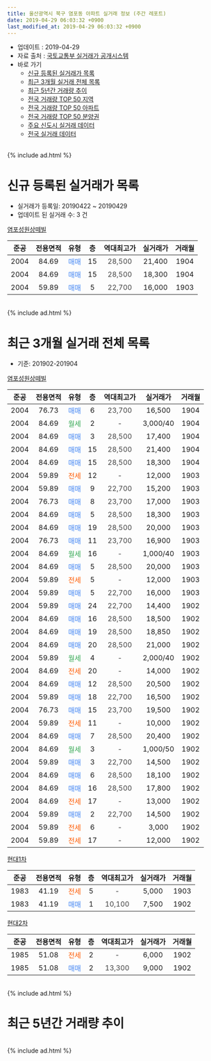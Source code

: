 ```yaml
---
title: 울산광역시 북구 염포동 아파트 실거래 정보 (주간 레포트)
date: 2019-04-29 06:03:32 +0900
last_modified_at: 2019-04-29 06:03:32 +0900
---
```


* 업데이트 : 2019-04-29
* 자료 출처 : [국토교통부 실거래가 공개시스템](http://rt.molit.go.kr)
* 바로 가기
    * [신규 등록된 실거래가 목록](#신규-등록된-실거래가-목록)
    * [최근 3개월 실거래 전체 목록](#최근-3개월-실거래-전체-목록)
    * [최근 5년간 거래량 추이](#최근-5년간-거래량-추이)
    * [전국 거래량 TOP 50 지역](https://inasie.github.io/apt-trade-info/최근-3개월-전국에서-가장-거래가-많이-발생한-지역)
    * [전국 거래량 TOP 50 아파트](https://inasie.github.io/apt-trade-info/최근-3개월-전국에서-가장-거래가-많이-발생한-아파트)
    * [전국 거래량 TOP 50 분양권](https://inasie.github.io/apt-trade-info/최근-3개월-전국에서-가장-거래가-많이-발생한-분양권)
    * [주요 신도시 실거래 데이터](https://inasie.github.io/apt-trade-info/주요-신도시)
    * [전국 실거래 데이터](https://inasie.github.io/apt-trade-info/전국)
<br>
{% include ad.html %}
<br>

# 신규 등록된 실거래가 목록
* 실거래가 등록일: 20190422 ~ 20190429
* 업데이트 된 실거래 수: 3 건


[염포성원상떼빌](https://search.naver.com/search.naver?query=%EC%9A%B8%EC%82%B0%EA%B4%91%EC%97%AD%EC%8B%9C+%EB%B6%81%EA%B5%AC+%EC%97%BC%ED%8F%AC%EB%8F%99+%EC%97%BC%ED%8F%AC%EC%84%B1%EC%9B%90%EC%83%81%EB%96%BC%EB%B9%8C)

|준공|전용면적|유형|층|역대최고가|실거래가|거래월|
|:---:|:---:|:---:|:---:|:---:|:---:|:---:|
|2004|84.69|<span style="color:#4285f3">매매</span>|15|<span style="color:#444444">28,500</span>|21,400|1904|
|2004|84.69|<span style="color:#4285f3">매매</span>|15|<span style="color:#444444">28,500</span>|18,300|1904|
|2004|59.89|<span style="color:#4285f3">매매</span>|5|<span style="color:#444444">22,700</span>|16,000|1903|


<br>
{% include ad.html %}
<br>

# 최근 3개월 실거래 전체 목록
* 기준: 201902-201904


[염포성원상떼빌](https://search.naver.com/search.naver?query=%EC%9A%B8%EC%82%B0%EA%B4%91%EC%97%AD%EC%8B%9C+%EB%B6%81%EA%B5%AC+%EC%97%BC%ED%8F%AC%EB%8F%99+%EC%97%BC%ED%8F%AC%EC%84%B1%EC%9B%90%EC%83%81%EB%96%BC%EB%B9%8C)

|준공|전용면적|유형|층|역대최고가|실거래가|거래월|
|:---:|:---:|:---:|:---:|:---:|:---:|:---:|
|2004|76.73|<span style="color:#4285f3">매매</span>|6|<span style="color:#444444">23,700</span>|16,500|1904|
|2004|84.69|<span style="color:#34a853">월세</span>|2|<span style="color:#444444">-</span>|3,000/40|1904|
|2004|84.69|<span style="color:#4285f3">매매</span>|3|<span style="color:#444444">28,500</span>|17,400|1904|
|2004|84.69|<span style="color:#4285f3">매매</span>|15|<span style="color:#444444">28,500</span>|21,400|1904|
|2004|84.69|<span style="color:#4285f3">매매</span>|15|<span style="color:#444444">28,500</span>|18,300|1904|
|2004|59.89|<span style="color:#ff5a00">전세</span>|12|<span style="color:#444444">-</span>|12,000|1903|
|2004|59.89|<span style="color:#4285f3">매매</span>|9|<span style="color:#444444">22,700</span>|15,200|1903|
|2004|76.73|<span style="color:#4285f3">매매</span>|8|<span style="color:#444444">23,700</span>|17,000|1903|
|2004|84.69|<span style="color:#4285f3">매매</span>|5|<span style="color:#444444">28,500</span>|18,300|1903|
|2004|84.69|<span style="color:#4285f3">매매</span>|19|<span style="color:#444444">28,500</span>|20,000|1903|
|2004|76.73|<span style="color:#4285f3">매매</span>|11|<span style="color:#444444">23,700</span>|16,900|1903|
|2004|84.69|<span style="color:#34a853">월세</span>|16|<span style="color:#444444">-</span>|1,000/40|1903|
|2004|84.69|<span style="color:#4285f3">매매</span>|5|<span style="color:#444444">28,500</span>|20,000|1903|
|2004|59.89|<span style="color:#ff5a00">전세</span>|5|<span style="color:#444444">-</span>|12,000|1903|
|2004|59.89|<span style="color:#4285f3">매매</span>|5|<span style="color:#444444">22,700</span>|16,000|1903|
|2004|59.89|<span style="color:#4285f3">매매</span>|24|<span style="color:#444444">22,700</span>|14,400|1902|
|2004|84.69|<span style="color:#4285f3">매매</span>|16|<span style="color:#444444">28,500</span>|18,500|1902|
|2004|84.69|<span style="color:#4285f3">매매</span>|19|<span style="color:#444444">28,500</span>|18,850|1902|
|2004|84.69|<span style="color:#4285f3">매매</span>|20|<span style="color:#444444">28,500</span>|21,000|1902|
|2004|59.89|<span style="color:#34a853">월세</span>|4|<span style="color:#444444">-</span>|2,000/40|1902|
|2004|84.69|<span style="color:#ff5a00">전세</span>|20|<span style="color:#444444">-</span>|14,000|1902|
|2004|84.69|<span style="color:#4285f3">매매</span>|12|<span style="color:#444444">28,500</span>|20,500|1902|
|2004|59.89|<span style="color:#4285f3">매매</span>|18|<span style="color:#444444">22,700</span>|16,500|1902|
|2004|76.73|<span style="color:#4285f3">매매</span>|15|<span style="color:#444444">23,700</span>|19,500|1902|
|2004|59.89|<span style="color:#ff5a00">전세</span>|11|<span style="color:#444444">-</span>|10,000|1902|
|2004|84.69|<span style="color:#4285f3">매매</span>|7|<span style="color:#444444">28,500</span>|20,400|1902|
|2004|84.69|<span style="color:#34a853">월세</span>|3|<span style="color:#444444">-</span>|1,000/50|1902|
|2004|59.89|<span style="color:#4285f3">매매</span>|3|<span style="color:#444444">22,700</span>|14,500|1902|
|2004|84.69|<span style="color:#4285f3">매매</span>|6|<span style="color:#444444">28,500</span>|18,100|1902|
|2004|84.69|<span style="color:#4285f3">매매</span>|16|<span style="color:#444444">28,500</span>|17,800|1902|
|2004|84.69|<span style="color:#ff5a00">전세</span>|17|<span style="color:#444444">-</span>|13,000|1902|
|2004|59.89|<span style="color:#4285f3">매매</span>|2|<span style="color:#444444">22,700</span>|14,500|1902|
|2004|59.89|<span style="color:#ff5a00">전세</span>|6|<span style="color:#444444">-</span>|3,000|1902|
|2004|59.89|<span style="color:#ff5a00">전세</span>|17|<span style="color:#444444">-</span>|12,000|1902|

[현대1차](https://search.naver.com/search.naver?query=%EC%9A%B8%EC%82%B0%EA%B4%91%EC%97%AD%EC%8B%9C+%EB%B6%81%EA%B5%AC+%EC%97%BC%ED%8F%AC%EB%8F%99+%ED%98%84%EB%8C%801%EC%B0%A8)

|준공|전용면적|유형|층|역대최고가|실거래가|거래월|
|:---:|:---:|:---:|:---:|:---:|:---:|:---:|
|1983|41.19|<span style="color:#ff5a00">전세</span>|5|<span style="color:#444444">-</span>|5,000|1903|
|1983|41.19|<span style="color:#4285f3">매매</span>|1|<span style="color:#444444">10,100</span>|7,500|1902|

[현대2차](https://search.naver.com/search.naver?query=%EC%9A%B8%EC%82%B0%EA%B4%91%EC%97%AD%EC%8B%9C+%EB%B6%81%EA%B5%AC+%EC%97%BC%ED%8F%AC%EB%8F%99+%ED%98%84%EB%8C%802%EC%B0%A8)

|준공|전용면적|유형|층|역대최고가|실거래가|거래월|
|:---:|:---:|:---:|:---:|:---:|:---:|:---:|
|1985|51.08|<span style="color:#ff5a00">전세</span>|2|<span style="color:#444444">-</span>|6,000|1902|
|1985|51.08|<span style="color:#4285f3">매매</span>|2|<span style="color:#444444">13,300</span>|9,000|1902|


<br>
{% include ad.html %}
<br>

# 최근 5년간 거래량 추이


<div style="width:100%;">
    <canvas id="deal_progress" height="200"></canvas>
</div>

<script>
new Chart(document.getElementById("deal_progress"), {
    type: 'line',
    data: {
        labels: ['201404','201405','201406','201407','201408','201409','201410','201411','201412','201501','201502','201503','201504','201505','201506','201507','201508','201509','201510','201511','201512','201601','201602','201603','201604','201605','201606','201607','201608','201609','201610','201611','201612','201701','201702','201703','201704','201705','201706','201707','201708','201709','201710','201711','201712','201801','201802','201803','201804','201805','201806','201807','201808','201809','201810','201811','201812','201901','201902','201903','201904'],
        datasets: [{
            label: '매매',
            pointRadius: 1,
            data: [30, 26, 19, 14, 16, 21, 19, 15, 11, 17, 9, 13, 26, 18, 25, 13, 15, 17, 17, 17, 6, 15, 7, 12, 11, 8, 10, 10, 9, 4, 11, 6, 4, 8, 7, 16, 10, 10, 11, 12, 6, 5, 4, 10, 10, 2, 12, 18, 7, 11, 2, 2, 2, 2, 9, 5, 2, 11, 14, 7, 4],
            borderColor: "rgba(255, 201, 14, 1)",
            backgroundColor: "rgba(255, 201, 14, 0.5)",
            fill: false,
            lineTension: 0
        },{
            label: '전월세',
            pointRadius: 1,
            data: [8, 7, 7, 7, 7, 6, 8, 4, 6, 11, 6, 6, 8, 10, 6, 8, 2, 11, 11, 4, 3, 8, 2, 9, 7, 5, 3, 3, 3, 3, 6, 8, 6, 8, 3, 4, 6, 4, 7, 3, 10, 4, 3, 11, 5, 2, 8, 8, 10, 6, 8, 6, 5, 6, 11, 6, 5, 6, 8, 4, 1],
            borderColor: "rgba(0, 141, 185, 1)",
            backgroundColor: "rgba(0, 141, 185, 0.5)",
            fill: false,
            lineTension: 0
        }
        ]
    },
    options: {
        responsive: true,
        title: {
            display: false
        },
        tooltips: {
            mode: 'index',
            intersect: false
        },
        hover: {
            mode: 'nearest',
            intersect: true
        },
        scales: {
            xAxes: [{
                display: true,
                scaleLabel: {
                    display: true,
                    labelString: '년/월'
                }
            }],
            yAxes: [{
                display: true,
                ticks: {
                    suggestedMin: 0,
                },
                scaleLabel: {
                    display: true,
                    labelString: '실거래 수'
                }
            }]
        }
    }
});

</script>


<br>
{% include ad.html %}
<br>

